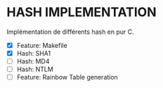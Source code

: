 # HASH IMPLEMENTATION

Implémentation de différents hash en pur C.

- [x] Feature: Makefile
- [x] Hash: SHA1
- [ ] Hash: MD4
- [ ] Hash: NTLM
- [ ] Feature: Rainbow Table generation